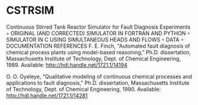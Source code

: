 # CSTRSIM
Continuous Stirred Tank Reactor Simulator for Fault Diagnosis Experiments
        ◦ ORIGINAL (AND CORRECTED) SIMULATOR IN FORTRAN AND PYTHON
        ◦ SIMULATOR IN C USING SIMULTANEOUS HEADS AND FLOWS
        ◦ DATA
        ◦ DOCUMENTATION
REFERENCES
F. E. Finch, "Automated fault diagnosis of chemical process plants using model-based reasoning,"
Ph.D. dissertation, Massachusetts Institute of Technology, Dept. of Chemical Engineering, 1989.
Available: http://hdl.handle.net/1721.1/14194

O. O. Oyeleye, "Qualitative modeling of continuous chemical processes and applications to fault diagnosis,"
Ph.D. dissertation, Massachusetts Institute of Technology, Dept. of Chemical Engineering, 1990.
Available: http://hdl.handle.net/1721.1/14281 
